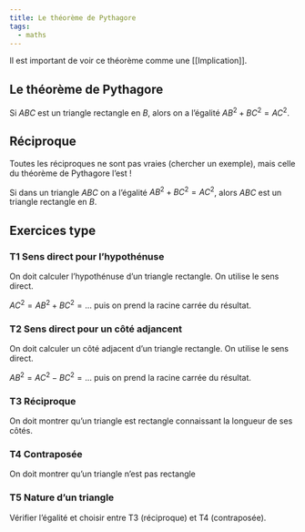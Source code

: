 ```yaml
---
title: Le théorème de Pythagore
tags:
  - maths
---
```


Il est important de voir ce théorème comme une [[Implication]].

## Le théorème de Pythagore

Si $ABC$ est un triangle rectangle en $B$, alors on a l’égalité $AB^2 + BC^2 = AC^2$.

## Réciproque

Toutes les réciproques ne sont pas vraies (chercher un exemple), mais celle du théorème de Pythagore l’est !

Si dans un triangle $ABC$ on a l’égalité $AB^2 + BC^2 = AC^2$, alors $ABC$ est un triangle rectangle en $B$.

## Exercices type

### T1 Sens direct pour l’hypothénuse

On doit calculer l’hypothénuse d’un triangle rectangle. On utilise le sens direct.

$AC^2 = AB^2 + BC^2 = …$ puis on prend la racine carrée du résultat.

### T2 Sens direct pour un côté adjancent

On doit calculer un côté adjacent d’un triangle rectangle. On utilise le sens direct.

$AB^2 = AC^2 - BC^2 = …$ puis on prend la racine carrée du résultat.

### T3 Réciproque

On doit montrer qu’un triangle est rectangle connaissant la longueur de ses côtés.

### T4 Contraposée

On doit montrer qu’un triangle n’est pas rectangle

### T5 Nature d’un triangle

Vérifier l’égalité et choisir entre T3 (réciproque) et T4 (contraposée).